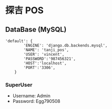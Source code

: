 # 探吉 POS

## DataBase (MySQL)
```
'default': {
        'ENGINE': 'django.db.backends.mysql',
        'NAME': 'tanji_pos',
        'USER': 'vincent',
        'PASSWORD':'987456321',
        'HOST':'localhost',
        'PORT':'3306',
    }
```
### SuperUser
- Username: Admin
- Password: Egg790508